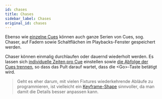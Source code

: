 ```yaml
---
id: chases
title: Chases
sidebar_label: Chases
original_id: chases
---
```


Ebenso wie [einzelne Cues](cues.md) können auch ganze Serien von Cues, 
sog. Chaser, auf Fadern sowie Schaltflächen im Playbacks-Fenster gespeichert werden. 

Chaser können einmalig durchlaufen oder dauernd wiederholt werden. Es lassen 
sich [individuelle Zeiten pro Cue](chases/chase-timing.md#individuelle-zeiten-pro-schritt) einstellen sowie [die Abfolge der Cues trennen](chases/chase-options.md#linking), so dass das Pult darauf wartet, dass die \<Go\>-Taste betätigt wird.

> Geht es eher darum, mit vielen Fixtures wiederkehrende Abläufe zu
programmieren, ist vielleicht ein [Keyframe-Shape](effects/key-frame-shapes.md) sinnvoller, da man damit die Details besser anpassen kann.